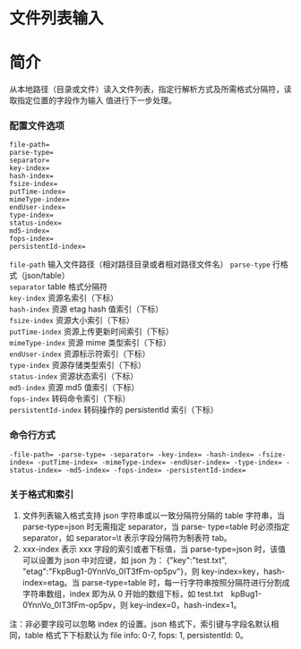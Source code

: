 # 文件列表输入

# 简介
从本地路径（目录或文件）读入文件列表，指定行解析方式及所需格式分隔符，读取指定位置的字段作为输入
值进行下一步处理。  

### 配置文件选项
```
file-path=
parse-type=
separator=
key-index=
hash-index=
fsize-index=
putTime-index=
mimeType-index=
endUser-index=
type-index=
status-index=
md5-index=
fops-index=
persistentId-index=
```
`file-path` 输入文件路径（相对路径目录或者相对路径文件名）
`parse-type` 行格式（json/table）  
`separator` table 格式分隔符  
`key-index` 资源名索引（下标）  
`hash-index` 资源 etag hash 值索引（下标）  
`fsize-index` 资源大小索引（下标）  
`putTime-index` 资源上传更新时间索引（下标）  
`mimeType-index` 资源 mime 类型索引（下标）  
`endUser-index` 资源标示符索引（下标）  
`type-index` 资源存储类型索引（下标）  
`status-index` 资源状态索引（下标）  
`md5-index` 资源 md5 值索引（下标）  
`fops-index` 转码命令索引（下标）  
`persistentId-index` 转码操作的 persistentId 索引（下标）  

### 命令行方式
```
-file-path= -parse-type= -separator= -key-index= -hash-index= -fsize-index= -putTime-index= -mimeType-index= -endUser-index= -type-index= -status-index= -md5-index= -fops-index= -persistentId-index=
```

### 关于格式和索引
1. 文件列表输入格式支持 json 字符串或以一致分隔符分隔的 table 字符串，当 parse-type=json 时无需指定 separator，当 parse-
type=table 时必须指定 separator，如 separator=\t 表示字段分隔符为制表符 tab。  
2. xxx-index 表示 xxx 字段的索引或者下标值，当 parse-type=json 时，该值可以设置为 json 中对应键，如 json 为：
{"key":"test.txt", "etag":"FkpBug1-0YnnVo_0IT3fFm-op5pv"}，则 key-index=key，hash-index=etag。当 parse-type=table
时，每一行字符串按照分隔符进行分割成字符串数组，index 即为从 0 开始的数组下标，如 test.txt&#8195;kpBug1-
0YnnVo_0IT3fFm-op5pv，则 key-index=0，hash-index=1。  

注：非必要字段可以忽略 index 的设置。json 格式下，索引键与字段名默认相同，table 格式下下标默认为 file
 info: 0-7, fops: 1, persistentId: 0。
